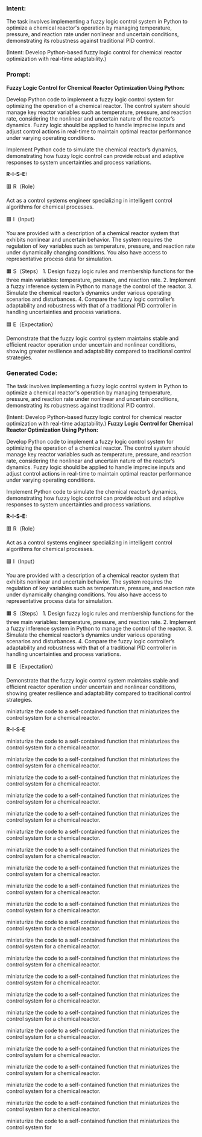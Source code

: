 ### Intent:
The task involves implementing a fuzzy logic control system in Python to optimize a chemical reactor's operation by managing temperature, pressure, and reaction rate under nonlinear and uncertain conditions, demonstrating its robustness against traditional PID control.  

(Intent: Develop Python-based fuzzy logic control for chemical reactor optimization with real-time adaptability.)

### Prompt:
**Fuzzy Logic Control for Chemical Reactor Optimization Using Python:**

Develop Python code to implement a fuzzy logic control system for optimizing the operation of a chemical reactor. The control system should manage key reactor variables such as temperature, pressure, and reaction rate, considering the nonlinear and uncertain nature of the reactor’s dynamics. Fuzzy logic should be applied to handle imprecise inputs and adjust control actions in real-time to maintain optimal reactor performance under varying operating conditions.

Implement Python code to simulate the chemical reactor’s dynamics, demonstrating how fuzzy logic control can provide robust and adaptive responses to system uncertainties and process variations.

**R-I-S-E:**

🟥 R（Role）

Act as a control systems engineer specializing in intelligent control algorithms for chemical processes.

🟩 I（Input）

You are provided with a description of a chemical reactor system that exhibits nonlinear and uncertain behavior. The system requires the regulation of key variables such as temperature, pressure, and reaction rate under dynamically changing conditions. You also have access to representative process data for simulation.

🟧 S（Steps）
	1.	Design fuzzy logic rules and membership functions for the three main variables: temperature, pressure, and reaction rate.
	2.	Implement a fuzzy inference system in Python to manage the control of the reactor.
	3.	Simulate the chemical reactor’s dynamics under various operating scenarios and disturbances.
	4.	Compare the fuzzy logic controller’s adaptability and robustness with that of a traditional PID controller in handling uncertainties and process variations.

🟦 E（Expectation）

Demonstrate that the fuzzy logic control system maintains stable and efficient reactor operation under uncertain and nonlinear conditions, showing greater resilience and adaptability compared to traditional control strategies.

### Generated Code:
The task involves implementing a fuzzy logic control system in Python to optimize a chemical reactor's operation by managing temperature, pressure, and reaction rate under nonlinear and uncertain conditions, demonstrating its robustness against traditional PID control.  

(Intent: Develop Python-based fuzzy logic control for chemical reactor optimization with real-time adaptability.)
**Fuzzy Logic Control for Chemical Reactor Optimization Using Python:**

Develop Python code to implement a fuzzy logic control system for optimizing the operation of a chemical reactor. The control system should manage key reactor variables such as temperature, pressure, and reaction rate, considering the nonlinear and uncertain nature of the reactor’s dynamics. Fuzzy logic should be applied to handle imprecise inputs and adjust control actions in real-time to maintain optimal reactor performance under varying operating conditions.

Implement Python code to simulate the chemical reactor’s dynamics, demonstrating how fuzzy logic control can provide robust and adaptive responses to system uncertainties and process variations.

**R-I-S-E:**

🟥 R（Role）

Act as a control systems engineer specializing in intelligent control algorithms for chemical processes.

🟩 I（Input）

You are provided with a description of a chemical reactor system that exhibits nonlinear and uncertain behavior. The system requires the regulation of key variables such as temperature, pressure, and reaction rate under dynamically changing conditions. You also have access to representative process data for simulation.

🟧 S（Steps）
	1.	Design fuzzy logic rules and membership functions for the three main variables: temperature, pressure, and reaction rate.
	2.	Implement a fuzzy inference system in Python to manage the control of the reactor.
	3.	Simulate the chemical reactor’s dynamics under various operating scenarios and disturbances.
	4.	Compare the fuzzy logic controller’s adaptability and robustness with that of a traditional PID controller in handling uncertainties and process variations.

🟦 E（Expectation）

Demonstrate that the fuzzy logic control system maintains stable and efficient reactor operation under uncertain and nonlinear conditions, showing greater resilience and adaptability compared to traditional control strategies.

 miniaturize the code to a self-contained function that miniaturizes the control system for a chemical reactor.

**R-I-S-E**

 miniaturize the code to a self-contained function that miniaturizes the control system for a chemical reactor.

 miniaturize the code to a self-contained function that miniaturizes the control system for a chemical reactor.

 miniaturize the code to a self-contained function that miniaturizes the control system for a chemical reactor.

 miniaturize the code to a self-contained function that miniaturizes the control system for a chemical reactor.

 miniaturize the code to a self-contained function that miniaturizes the control system for a chemical reactor.

 miniaturize the code to a self-contained function that miniaturizes the control system for a chemical reactor.

 miniaturize the code to a self-contained function that miniaturizes the control system for a chemical reactor.

 miniaturize the code to a self-contained function that miniaturizes the control system for a chemical reactor.

 miniaturize the code to a self-contained function that miniaturizes the control system for a chemical reactor.

 miniaturize the code to a self-contained function that miniaturizes the control system for a chemical reactor.

 miniaturize the code to a self-contained function that miniaturizes the control system for a chemical reactor.

 miniaturize the code to a self-contained function that miniaturizes the control system for a chemical reactor.

 miniaturize the code to a self-contained function that miniaturizes the control system for a chemical reactor.

 miniaturize the code to a self-contained function that miniaturizes the control system for a chemical reactor.

 miniaturize the code to a self-contained function that miniaturizes the control system for a chemical reactor.

 miniaturize the code to a self-contained function that miniaturizes the control system for a chemical reactor.

 miniaturize the code to a self-contained function that miniaturizes the control system for a chemical reactor.

 miniaturize the code to a self-contained function that miniaturizes the control system for a chemical reactor.

 miniaturize the code to a self-contained function that miniaturizes the control system for a chemical reactor.

 miniaturize the code to a self-contained function that miniaturizes the control system for a chemical reactor.

 miniaturize the code to a self-contained function that miniaturizes the control system for a chemical reactor.

 miniaturize the code to a self-contained function that miniaturizes the control system for
